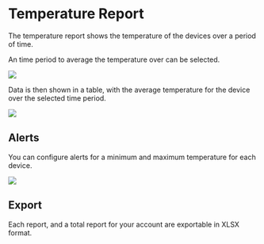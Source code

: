 # Temperature Report

The temperature report shows the temperature of the devices over a period of time.

An time period to average the temperature over can be selected.

![](https://upload.r2.lb.chasm.cloud/2025/10/imgur/NY5MHWI.png)

Data is then shown in a table, with the average temperature for the device over the selected time period.

![](https://upload.r2.lb.chasm.cloud/2025/10/imgur/NY5MHWI.png)

## Alerts

You can configure alerts for a minimum and maximum temperature for each device.

![](https://upload.r2.lb.chasm.cloud/2025/10/imgur/zzveHib.png)

## Export

Each report, and a total report for your account are exportable in XLSX format.
